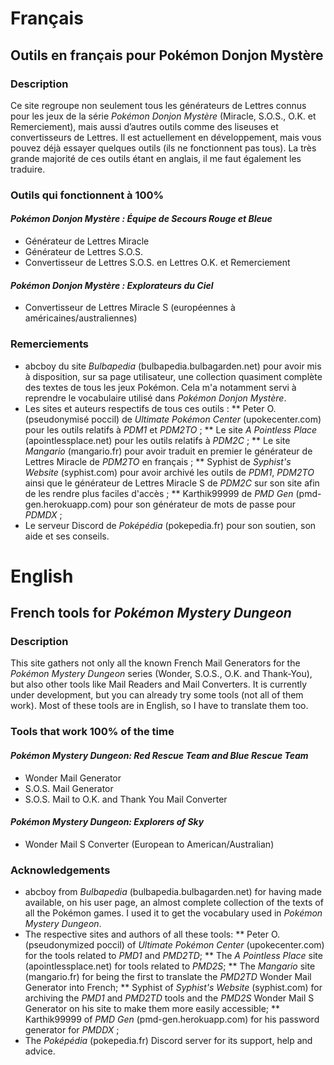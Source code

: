 # Français
## Outils en français pour Pokémon Donjon Mystère
### Description
Ce site regroupe non seulement tous les générateurs de Lettres connus pour les jeux de la série *Pokémon Donjon Mystère* (Miracle, S.O.S., O.K. et Remerciement), mais aussi d’autres outils comme des liseuses et convertisseurs de Lettres. Il est actuellement en développement, mais vous pouvez déjà essayer quelques outils (ils ne fonctionnent pas tous). La très grande majorité de ces outils étant en anglais, il me faut également les traduire.

### Outils qui fonctionnent à 100%
#### *Pokémon Donjon Mystère : Équipe de Secours Rouge et Bleue*
* Générateur de Lettres Miracle
* Générateur de Lettres S.O.S.
* Convertisseur de Lettres S.O.S. en Lettres O.K. et Remerciement

#### *Pokémon Donjon Mystère : Explorateurs du Ciel*
* Convertisseur de Lettres Miracle S (européennes à américaines/australiennes)

### Remerciements
* abcboy du site *Bulbapedia* (bulbapedia.bulbagarden.net) pour avoir mis à disposition, sur sa page utilisateur, une collection quasiment complète des textes de tous les jeux Pokémon. Cela m'a notamment servi à reprendre le vocabulaire utilisé dans *Pokémon Donjon Mystère*.
* Les sites et auteurs respectifs de tous ces outils :
** Peter O. (pseudonymisé poccil) de *Ultimate Pokémon Center* (upokecenter.com) pour les outils relatifs à *PDM1* et *PDM2TO* ;
** Le site *A Pointless Place* (apointlessplace.net) pour les outils relatifs à *PDM2C* ;
** Le site *Mangario* (mangario.fr) pour avoir traduit en premier le générateur de Lettres Miracle de *PDM2TO* en français ;
** Syphist de *Syphist's Website* (syphist.com) pour avoir archivé les outils de *PDM1*, *PDM2TO* ainsi que le générateur de Lettres Miracle S de *PDM2C* sur son site afin de les rendre plus faciles d'accès ;
** Karthik99999 de *PMD Gen* (pmd-gen.herokuapp.com) pour son générateur de mots de passe pour *PDMDX* ;
* Le serveur Discord de *Poképédia* (pokepedia.fr) pour son soutien, son aide et ses conseils.


# English
## French tools for *Pokémon Mystery Dungeon*
### Description
This site gathers not only all the known French Mail Generators for the *Pokémon Mystery Dungeon* series (Wonder, S.O.S., O.K. and Thank-You), but also other tools like Mail Readers and Mail Converters. It is currently under development, but you can already try some tools (not all of them work). Most of these tools are in English, so I have to translate them too.

### Tools that work 100% of the time
#### *Pokémon Mystery Dungeon: Red Rescue Team and Blue Rescue Team*
* Wonder Mail Generator
* S.O.S. Mail Generator
* S.O.S. Mail to O.K. and Thank You Mail Converter

#### *Pokémon Mystery Dungeon: Explorers of Sky*
* Wonder Mail S Converter (European to American/Australian)

### Acknowledgements
* abcboy from *Bulbapedia* (bulbapedia.bulbagarden.net) for having made available, on his user page, an almost complete collection of the texts of all the Pokémon games. I used it to get the vocabulary used in *Pokémon Mystery Dungeon*.
* The respective sites and authors of all these tools:
** Peter O. (pseudonymized poccil) of *Ultimate Pokémon Center* (upokecenter.com) for the tools related to *PMD1* and *PMD2TD*;
** The *A Pointless Place* site (apointlessplace.net) for tools related to *PMD2S*;
** The *Mangario* site (mangario.fr) for being the first to translate the *PMD2TD* Wonder Mail Generator into French;
** Syphist of *Syphist's Website* (syphist.com) for archiving the *PMD1* and *PMD2TD* tools and the *PMD2S* Wonder Mail S Generator on his site to make them more easily accessible;
** Karthik99999 of *PMD Gen* (pmd-gen.herokuapp.com) for his password generator for *PMDDX* ;
* The *Poképédia* (pokepedia.fr) Discord server for its support, help and advice.
